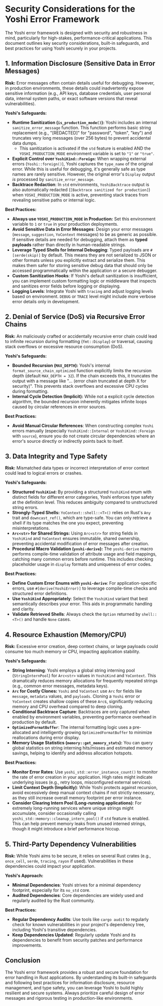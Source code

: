 # Security Considerations for the Yoshi Error Framework

The Yoshi error framework is designed with security and robustness in mind, particularly for high-stakes, performance-critical applications. This document outlines key security considerations, built-in safeguards, and best practices for using Yoshi securely in your projects.

## 1. Information Disclosure (Sensitive Data in Error Messages)

**Risk:** Error messages often contain details useful for debugging. However, in production environments, these details could inadvertently expose sensitive information (e.g., API keys, database credentials, user personal data, internal system paths, or exact software versions that reveal vulnerabilities).

**Yoshi's Safeguards:**

* **Runtime Sanitization (`is_production_mode()`):** Yoshi includes an internal `sanitize_error_message` function. This function performs basic string replacement (e.g., "[REDACTED]" for "password", "token", "key") and truncates very long messages (over 256 bytes) to prevent accidental data dumps.
  * This sanitization is activated if the `std` feature is enabled AND the `YOSHI_PRODUCTION_MODE` environment variable is set to `"1"` or `"true"`.
* **Explicit Control over `YoshiKind::Foreign`:** When wrapping external errors (`Yoshi::foreign()`), Yoshi captures the `type_name` of the original error. While this is useful for debugging, it's generally safe as type names are rarely sensitive. However, the original error's `Display` output *is* processed by `sanitize_error_message`.
* **Backtrace Redaction**: In `std` environments, `YoshiBacktrace` output is also automatically redacted (`[Backtrace sanitized for production]`) when `YOSHI_PRODUCTION_MODE` is active, preventing stack traces from revealing sensitive paths or internal logic.

**Best Practices:**

* **Always use `YOSHI_PRODUCTION_MODE` in Production:** Set this environment variable to `1` or `true` in your production deployments.
* **Avoid Sensitive Data in Error Messages**: Design your error messages (`message`, `suggestion`, `YoContext` messages) to be as generic as possible. If sensitive details are needed for debugging, attach them as **typed payloads** rather than directly in human-readable strings.
* **Leverage Typed Shells for Internal Debugging**: Typed payloads are `#[serde(skip)]` by default. This means they are not serialized to JSON or other formats unless you explicitly extract and serialize them. This makes them safer for storing sensitive debug data that should only be accessed programmatically within the application or a secure debugger.
* **Custom Sanitization Hooks**: If Yoshi's default sanitization is insufficient, you can implement custom formatting logic or middleware that inspects and sanitizes error fields before logging or displaying.
* **Logging Levels**: Integrate Yoshi with `tracing` and adjust logging levels based on environment. `DEBUG` or `TRACE` level might include more verbose error details only in development.

## 2. Denial of Service (DoS) via Recursive Error Chains

**Risk:** An maliciously crafted or accidentally recursive error chain could lead to infinite recursion during formatting (`fmt::Display`) or traversal, causing stack overflows or excessive resource consumption (DoS).

**Yoshi's Safeguards:**

* **Bounded Recursion (`MAX_DEPTH`):** Yoshi's internal `format_source_chain_optimized` function explicitly limits the recursion depth (default `MAX_DEPTH = 32`). If the chain exceeds this, it truncates the output with a message like "... (error chain truncated at depth X for security)". This prevents stack overflows and excessive CPU cycles during formatting.
* **Internal Cycle Detection (Implicit):** While not a explicit cycle detection algorithm, the bounded recursion inherently mitigates infinite loops caused by circular references in error sources.

**Best Practices:**

* **Avoid Manual Circular References**: When constructing complex `Yoshi` errors manually (especially `YoshiKind::Internal` or `YoshiKind::Foreign` with `source`), ensure you do not create circular dependencies where an error's source directly or indirectly points back to itself.

## 3. Data Integrity and Type Safety

**Risk:** Mismatched data types or incorrect interpretation of error context could lead to logical errors or crashes.

**Yoshi's Safeguards:**

* **Structured `YoshiKind`:** By providing a structured `YoshiKind` enum with distinct fields for different error categories, Yoshi enforces type safety at the definition level. This reduces ambiguity compared to unstructured string errors.
* **Strongly-Typed Shells:** `YoContext::shell::<T>()` relies on Rust's `Any` trait and `downcast_ref()`, which are type-safe. You can only retrieve a shell if its type matches the one you expect, preventing misinterpretations.
* **`Arc<str>` for Shared Strings:** Using `Arc<str>` for string fields in `YoshiKind` and `YoContext` ensures immutable, shared ownership, preventing accidental modification of error messages after creation.
* **Procedural Macro Validation (`yoshi-derive`):** The `yoshi-derive` macro performs compile-time validation of attribute usage and field mappings, catching many common errors before runtime. This includes checking placeholder usage in `display` formats and uniqueness of error codes.

**Best Practices:**

* **Define Custom Error Enums with `yoshi-derive`**: For application-specific errors, use `#[derive(YoshiError)]` to leverage compile-time checks and structured error definitions.
* **Use `YoshiKind` Appropriately**: Select the `YoshiKind` variant that best semantically describes your error. This aids in programmatic handling and clarity.
* **Validate Retrieved Shells**: Always check the `Option` returned by `shell::<T>()` and handle `None` cases.

## 4. Resource Exhaustion (Memory/CPU)

**Risk:** Excessive error creation, deep context chains, or large payloads could consume too much memory or CPU, impacting application stability.

**Yoshi's Safeguards:**

* **String Interning**: Yoshi employs a global string interning pool (`StringInternPool`) for `Arc<str>` values in `YoshiKind` and `YoContext`. This dramatically reduces memory allocations for frequently repeated strings (e.g., common error messages, metadata keys).
* **`Arc` for Costly Clones:** `Yoshi` and `YoContext` use `Arc` for fields like `message`, `metadata` values, and `payloads`. Cloning a `Yoshi` error or `YoContext` creates shallow copies of these `Arc`s, significantly reducing memory and CPU overhead compared to deep cloning.
* **Conditional Backtrace Capture**: Backtraces are only captured when enabled by environment variables, preventing performance overhead in production by default.
* **`OptimizedFormatBuffer`**: The internal formatting logic uses a pre-allocated and intelligently growing `OptimizedFormatBuffer` to minimize reallocations during error display.
* **Memory Usage Statistics (`memory::get_memory_stats`):** You can query global statistics on string interning hits/misses and estimated memory savings, helping to identify and address allocation hotspots.

**Best Practices:**

* **Monitor Error Rates**: Use `yoshi_std::error_instance_count()` to monitor the rate of error creation in your application. High rates might indicate underlying issues (e.g., retry loops, misconfigured external services).
* **Limit Context Depth (Implicitly)**: While Yoshi protects against recursion, avoid excessively deep manual context chains if not strictly necessary, as they still increase overall memory footprint per error instance.
* **Consider Clearing Intern Pool (Long-running applications)**: For extremely long-running services where unique strings might accumulate, consider occasionally calling `yoshi_std::memory::cleanup_intern_pool()` if `std` feature is enabled. This can help prevent memory leaks from unused interned strings, though it might introduce a brief performance hiccup.

## 5. Third-Party Dependency Vulnerabilities

**Risk:** While Yoshi aims to be secure, it relies on several Rust crates (e.g., `once_cell`, `serde`, `tracing`, `rayon` if used). Vulnerabilities in these dependencies could impact your application.

**Yoshi's Approach:**

* **Minimal Dependencies**: Yoshi strives for a minimal dependency footprint, especially for its `no_std` core.
* **Audited Dependencies**: Core dependencies are widely used and regularly audited by the Rust community.

**Best Practices:**

* **Regular Dependency Audits**: Use tools like `cargo audit` to regularly check for known vulnerabilities in your project's dependency tree, including Yoshi's transitive dependencies.
* **Keep Dependencies Updated**: Regularly update Yoshi and its dependencies to benefit from security patches and performance improvements.

## Conclusion

The Yoshi error framework provides a robust and secure foundation for error handling in Rust applications. By understanding its built-in safeguards and following best practices for information disclosure, resource management, and type safety, you can leverage Yoshi to build highly resilient and secure systems. Always prioritize careful design of error messages and rigorous testing in production-like environments.
